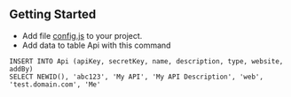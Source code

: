 ## Getting Started

* Add file <a href="https://raw.githubusercontent.com/piriya-online/api/eb6e034005c8ad40507017e64feaf6f3003a9b91/config.js" target="_blank">config.js</a> to your project.
* Add data to table Api with this command
```
INSERT INTO Api (apiKey, secretKey, name, description, type, website, addBy)
SELECT NEWID(), 'abc123', 'My API', 'My API Description', 'web', 'test.domain.com', 'Me'
```
